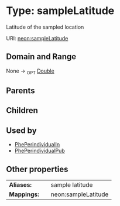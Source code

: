 
# Type: sampleLatitude


Latitude of the sampled location

URI: [neon:sampleLatitude](https://data.neonscience.org/sampleLatitude)


## Domain and Range

None ->  <sub>OPT</sub> [Double](types/Double.md)

## Parents


## Children


## Used by

 * [PhePerindividualIn](PhePerindividualIn.md)
 * [PhePerindividualPub](PhePerindividualPub.md)

## Other properties

|  |  |  |
| --- | --- | --- |
| **Aliases:** | | sample latitude |
| **Mappings:** | | neon:sampleLatitude |

